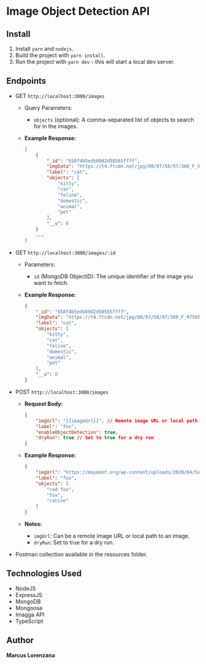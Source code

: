 # Image Object Detection API

## Install
1. Install `yarn` and `nodejs`.
2. Build the project with `yarn install`.
3. Run the project with `yarn dev` - this will start a local dev server.

## Endpoints
* GET `http://localhost:3000/images`
  - Query Parameters:
    - `objects` (optional): A comma-separated list of objects to search for in the images.

  - **Example Response:**
    ```json
    [
        {
            "_id": "658f4b5edb89d2d58565ffff",
            "imgData": "https://t4.ftcdn.net/jpg/00/97/58/97/360_F_97589769_t45CqXyzjz0KXwoBZT9PRaWGHRk5hQqQ.jpg",
            "label": "cat",
            "objects": [
                "kitty",
                "cat",
                "feline",
                "domestic",
                "animal",
                "pet"
            ],
            "__v": 0
        }
        ...
    ]
    ```

* GET `http://localhost:3000/images/:id`
  - Parameters:
    - `id` (MongoDB ObjectID): The unique identifier of the image you want to fetch.

  - **Example Response:**
    ```json
    {
        "_id": "658f4b5edb89d2d58565ffff",
        "imgData": "https://t4.ftcdn.net/jpg/00/97/58/97/360_F_97589769_t45CqXyzjz0KXwoBZT9PRaWGHRk5hQqQ.jpg",
        "label": "cat",
        "objects": [
            "kitty",
            "cat",
            "feline",
            "domestic",
            "animal",
            "pet"
        ],
        "__v": 0
    }
    ```
* POST `http://localhost:3000/images`
  - **Request Body:**
    ```json
    {
        "imgUrl": "{{imageUrl}}", // Remote image URL or local path to an image
        "label": "fox",
        "enableObjectDetection": true,
        "dryRun": true // Set to true for a dry run
    }
    ```

  - **Example Response:**
    ```json
    {
        "imgUrl": "https://maymont.org/wp-content/uploads/2020/04/banner-red-fox.jpg",
        "label": "fox",
        "objects": [
            "red fox",
            "fox",
            "canine"
        ]
    }
    ```

  - **Notes:**
    - `imgUrl`: Can be a remote image URL or local path to an image.
    - `dryRun`: Set to true for a dry run.

* Postman collection available in the resources folder.

## Technologies Used
* NodeJS
* ExpressJS
* MongoDB
* Mongoose
* Imagga API
* TypeScript

## Author

**Marcus Lorenzana**
